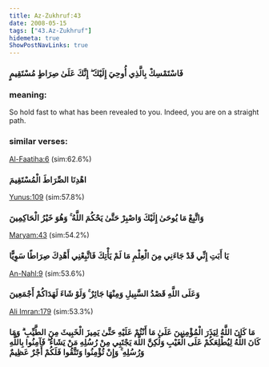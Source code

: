 ```yaml
---
title: Az-Zukhruf:43
date: 2008-05-15
tags: ["43.Az-Zukhruf"]
hidemeta: true 
ShowPostNavLinks: true 
---
```

### فَاسْتَمْسِكْ بِالَّذِي أُوحِيَ إِلَيْكَ ۖ إِنَّكَ عَلَىٰ صِرَاطٍ مُسْتَقِيمٍ
### meaning: 
So hold fast to what has been revealed to you. Indeed, you are on a straight path.
### similar verses: 

[Al-Faatiha:6](/1/6) (sim:62.6%)

### اهْدِنَا الصِّرَاطَ الْمُسْتَقِيمَ

[Yunus:109](/10/109) (sim:57.8%)

### وَاتَّبِعْ مَا يُوحَىٰ إِلَيْكَ وَاصْبِرْ حَتَّىٰ يَحْكُمَ اللَّهُ ۚ وَهُوَ خَيْرُ الْحَاكِمِينَ

[Maryam:43](/19/43) (sim:54.2%)

### يَا أَبَتِ إِنِّي قَدْ جَاءَنِي مِنَ الْعِلْمِ مَا لَمْ يَأْتِكَ فَاتَّبِعْنِي أَهْدِكَ صِرَاطًا سَوِيًّا

[An-Nahl:9](/16/9) (sim:53.6%)

### وَعَلَى اللَّهِ قَصْدُ السَّبِيلِ وَمِنْهَا جَائِرٌ ۚ وَلَوْ شَاءَ لَهَدَاكُمْ أَجْمَعِينَ

[Ali Imran:179](/3/179) (sim:53.3%)

### مَا كَانَ اللَّهُ لِيَذَرَ الْمُؤْمِنِينَ عَلَىٰ مَا أَنْتُمْ عَلَيْهِ حَتَّىٰ يَمِيزَ الْخَبِيثَ مِنَ الطَّيِّبِ ۗ وَمَا كَانَ اللَّهُ لِيُطْلِعَكُمْ عَلَى الْغَيْبِ وَلَٰكِنَّ اللَّهَ يَجْتَبِي مِنْ رُسُلِهِ مَنْ يَشَاءُ ۖ فَآمِنُوا بِاللَّهِ وَرُسُلِهِ ۚ وَإِنْ تُؤْمِنُوا وَتَتَّقُوا فَلَكُمْ أَجْرٌ عَظِيمٌ
